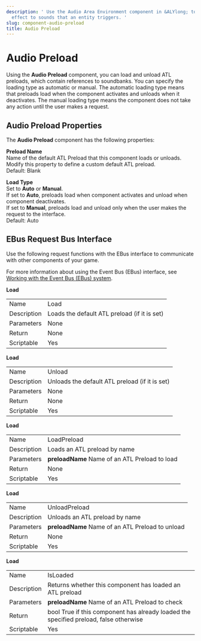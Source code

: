 ```yaml
---
description: ' Use the Audio Area Environment component in &ALYlong; to apply an environment
  effect to sounds that an entity triggers. '
slug: component-audio-preload
title: Audio Preload
---
```

# Audio Preload<a name="component-audio-preload"></a>

Using the **Audio Preload** component, you can load and unload ATL preloads, which contain references to soundbanks\. You can specify the loading type as automatic or manual\. The automatic loading type means that preloads load when the component activates and unloads when it deactivates\. The manual loading type means the component does not take any action until the user makes a request\.

## Audio Preload Properties<a name="component-audio-preload-properties"></a>

The **Audio Preload** component has the following properties:

**Preload Name**  
Name of the default ATL Preload that this component loads or unloads\. Modify this property to define a custom default ATL preload\.  
Default: Blank

**Load Type**  
Set to **Auto** or **Manual**\.  
If set to **Auto**, preloads load when component activates and unload when component deactivates\.  
If set to **Manual**, preloads load and unload only when the user makes the request to the interface\.  
Default: Auto

## EBus Request Bus Interface<a name="component-audio-preload-ebusrequest"></a>

Use the following request functions with the EBus interface to communicate with other components of your game\.

For more information about using the Event Bus \(EBus\) interface, see [Working with the Event Bus \(EBus\) system](ebus-intro.md)\.


**Load**  

|  |  | 
| --- |--- |
| Name | Load | 
| Description | Loads the default ATL preload \(if it is set\) | 
| Parameters | None | 
| Return | None | 
| Scriptable | Yes | 


**Load**  

|  |  | 
| --- |--- |
| Name | Unload | 
| Description | Unloads the default ATL preload \(if it is set\) | 
| Parameters | None | 
| Return | None | 
| Scriptable | Yes | 


**Load**  

|  |  | 
| --- |--- |
| Name | LoadPreload | 
| Description | Loads an ATL preload by name | 
| Parameters |  **preloadName**  Name of an ATL Preload to load  | 
| Return | None | 
| Scriptable | Yes | 


**Load**  

|  |  | 
| --- |--- |
| Name | UnloadPreload | 
| Description | Unloads an ATL preload by name | 
| Parameters |  **preloadName**  Name of an ATL Preload to unload  | 
| Return | None | 
| Scriptable | Yes | 


**Load**  

|  |  | 
| --- |--- |
| Name | IsLoaded | 
| Description | Returns whether this component has loaded an ATL preload | 
| Parameters |  **preloadName**  Name of an ATL Preload to check  | 
| Return | bool True if this component has already loaded the specified preload, false otherwise | 
| Scriptable | Yes | 
